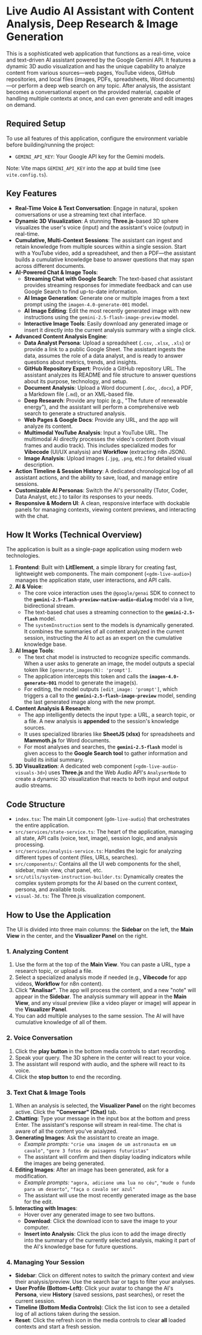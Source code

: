 # Live Audio AI Assistant with Content Analysis, Deep Research & Image Generation

This is a sophisticated web application that functions as a real-time, voice and text-driven AI assistant powered by the Google Gemini API. It features a dynamic 3D audio visualization and has the unique capability to analyze content from various sources—web pages, YouTube videos, GitHub repositories, and local files (images, PDFs, spreadsheets, Word documents)—or perform a deep web search on any topic. After analysis, the assistant becomes a conversational expert on the provided material, capable of handling multiple contexts at once, and can even generate and edit images on demand.

## Required Setup

To use all features of this application, configure the environment variable before building/running the project:

-   `GEMINI_API_KEY`: Your Google API key for the Gemini models.

Note: Vite maps `GEMINI_API_KEY` into the app at build time (see `vite.config.ts`).

## Key Features

-   **Real-Time Voice & Text Conversation**: Engage in natural, spoken conversations or use a streaming text chat interface.
-   **Dynamic 3D Visualization**: A stunning **Three.js**-based 3D sphere visualizes the user's voice (input) and the assistant's voice (output) in real-time.
-   **Cumulative, Multi-Context Sessions**: The assistant can ingest and retain knowledge from multiple sources within a single session. Start with a YouTube video, add a spreadsheet, and then a PDF—the assistant builds a cumulative knowledge base to answer questions that may span across different documents.
-   **AI-Powered Chat & Image Tools**:
    -   **Streaming Chat with Google Search**: The text-based chat assistant provides streaming responses for immediate feedback and can use Google Search to find up-to-date information.
    -   **AI Image Generation**: Generate one or multiple images from a text prompt using the `imagen-4.0-generate-001` model.
    -   **AI Image Editing**: Edit the most recently generated image with new instructions using the `gemini-2.5-flash-image-preview` model.
    -   **Interactive Image Tools**: Easily download any generated image or insert it directly into the current analysis summary with a single click.
-   **Advanced Content Analysis Engine**:
    -   **Data Analyst Persona**: Upload a spreadsheet (`.csv`, `.xlsx`, `.xls`) or provide a link to a public Google Sheet. The assistant ingests the data, assumes the role of a data analyst, and is ready to answer questions about metrics, trends, and insights.
    -   **GitHub Repository Expert**: Provide a GitHub repository URL. The assistant analyzes its README and file structure to answer questions about its purpose, technology, and setup.
    -   **Document Analysis**: Upload a Word document (`.doc`, `.docx`), a PDF, a Markdown file (`.md`), or an XML-based file.
    -   **Deep Research**: Provide any topic (e.g., "The future of renewable energy"), and the assistant will perform a comprehensive web search to generate a structured analysis.
    -   **Web Pages & Google Docs**: Provide any URL, and the app will analyze its content.
    -   **Multimodal YouTube Analysis**: Input a YouTube URL. The multimodal AI directly processes the video's content (both visual frames and audio track). This includes specialized modes for **Vibecode** (UI/UX analysis) and **Workflow** (extracting n8n JSON).
    -   **Image Analysis**: Upload images (`.jpg`, `.png`, etc.) for detailed visual description.
-   **Action Timeline & Session History**: A dedicated chronological log of all assistant actions, and the ability to save, load, and manage entire sessions.
-   **Customizable AI Personas**: Switch the AI's personality (Tutor, Coder, Data Analyst, etc.) to tailor its responses to your needs.
-   **Responsive & Modern UI**: A clean, responsive interface with dockable panels for managing contexts, viewing content previews, and interacting with the chat.

## How It Works (Technical Overview)

The application is built as a single-page application using modern web technologies.

1.  **Frontend**: Built with **LitElement**, a simple library for creating fast, lightweight web components. The main component (`<gdm-live-audio>`) manages the application state, user interactions, and API calls.
2.  **AI & Voice**:
    -   The core voice interaction uses the `@google/genai` SDK to connect to the **`gemini-2.5-flash-preview-native-audio-dialog`** model via a live, bidirectional stream.
    -   The text-based chat uses a streaming connection to the **`gemini-2.5-flash`** model.
    -   The `systemInstruction` sent to the models is dynamically generated. It combines the summaries of all content analyzed in the current session, instructing the AI to act as an expert on the cumulative knowledge base.
3.  **AI Image Tools**:
    -   The text chat model is instructed to recognize specific commands. When a user asks to generate an image, the model outputs a special token like `[generate_images(N): 'prompt']`.
    -   The application intercepts this token and calls the **`imagen-4.0-generate-001`** model to generate the image(s).
    -   For editing, the model outputs `[edit_image: 'prompt']`, which triggers a call to the **`gemini-2.5-flash-image-preview`** model, sending the last generated image along with the new prompt.
4.  **Content Analysis & Research**:
    -   The app intelligently detects the input type: a URL, a search topic, or a file. A new analysis is **appended** to the session's knowledge sources.
    -   It uses specialized libraries like **SheetJS (xlsx)** for spreadsheets and **Mammoth.js** for Word documents.
    -   For most analyses and searches, the **`gemini-2.5-flash`** model is given access to the **Google Search tool** to gather information and build its initial summary.
5.  **3D Visualization**: A dedicated web component (`<gdm-live-audio-visuals-3d>`) uses **Three.js** and the Web Audio API's `AnalyserNode` to create a dynamic 3D visualization that reacts to both input and output audio streams.

## Code Structure

-   `index.tsx`: The main Lit component (`gdm-live-audio`) that orchestrates the entire application.
-   `src/services/state-service.ts`: The heart of the application, managing all state, API calls (voice, text, image), session logic, and analysis processing.
-   `src/services/analysis-service.ts`: Handles the logic for analyzing different types of content (files, URLs, searches).
-   `src/components/`: Contains all the UI web components for the shell, sidebar, main view, chat panel, etc.
-   `src/utils/system-instruction-builder.ts`: Dynamically creates the complex system prompts for the AI based on the current context, persona, and available tools.
-   `visual-3d.ts`: The Three.js visualization component.

## How to Use the Application

The UI is divided into three main columns: the **Sidebar** on the left, the **Main View** in the center, and the **Visualizer Panel** on the right.

### 1. Analyzing Content

1.  Use the form at the top of the **Main View**. You can paste a URL, type a research topic, or upload a file.
2.  Select a specialized analysis mode if needed (e.g., **Vibecode** for app videos, **Workflow** for n8n content).
3.  Click **"Analisar"**. The app will process the content, and a new "note" will appear in the **Sidebar**. The analysis summary will appear in the **Main View**, and any visual preview (like a video player or image) will appear in the **Visualizer Panel**.
4.  You can add multiple analyses to the same session. The AI will have cumulative knowledge of all of them.

### 2. Voice Conversation

1.  Click the **play button** in the bottom media controls to start recording.
2.  Speak your query. The 3D sphere in the center will react to your voice.
3.  The assistant will respond with audio, and the sphere will react to its voice.
4.  Click the **stop button** to end the recording.

### 3. Text Chat & Image Tools

1.  When an analysis is selected, the **Visualizer Panel** on the right becomes active. Click the **"Conversar" (Chat)** tab.
2.  **Chatting**: Type your message in the input box at the bottom and press Enter. The assistant's response will stream in real-time. The chat is aware of all the content you've analyzed.
3.  **Generating Images**: Ask the assistant to create an image.
    -   *Example prompts:* `"crie uma imagem de um astronauta em um cavalo"`, `"gere 3 fotos de paisagens futuristas"`
    -   The assistant will confirm and then display loading indicators while the images are being generated.
4.  **Editing Images**: After an image has been generated, ask for a modification.
    -   *Example prompts:* `"agora, adicione uma lua no céu"`, `"mude o fundo para um deserto"`, `"faça o cavalo ser azul"`
    -   The assistant will use the most recently generated image as the base for the edit.
5.  **Interacting with Images**:
    -   Hover over any generated image to see two buttons.
    -   **Download**: Click the download icon to save the image to your computer.
    -   **Insert into Analysis**: Click the plus icon to add the image directly into the summary of the currently selected analysis, making it part of the AI's knowledge base for future questions.

### 4. Managing Your Session

-   **Sidebar**: Click on different notes to switch the primary context and view their analysis/preview. Use the search bar or tags to filter your analyses.
-   **User Profile (Bottom-Left)**: Click your avatar to change the AI's **Persona**, view **History** (saved sessions, past searches), or reset the current session.
-   **Timeline (Bottom Media Controls)**: Click the list icon to see a detailed log of all actions taken during the session.
-   **Reset**: Click the refresh icon in the media controls to clear **all** loaded contexts and start a fresh session.
